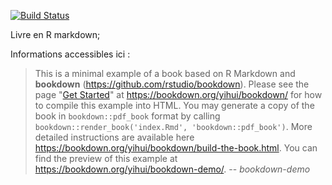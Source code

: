 [![Build Status](https://travis-ci.com/tim-montmorency/543-traitement-video.svg?branch=master)](https://travis-ci.com/tim-montmorency/543-traitement-video)


Livre en R markdown; 

Informations accessibles ici : 

> This is a minimal example of a book based on R Markdown and **bookdown** (https://github.com/rstudio/bookdown). Please see the page "[Get Started](https://bookdown.org/yihui/bookdown/get-started.html)" at https://bookdown.org/yihui/bookdown/ for how to compile this example into HTML. You may generate a copy of the book in `bookdown::pdf_book` format by calling `bookdown::render_book('index.Rmd', 'bookdown::pdf_book')`. More detailed instructions are available here https://bookdown.org/yihui/bookdown/build-the-book.html.
> You can find the preview of this example at https://bookdown.org/yihui/bookdown-demo/.
> -- <cite>bookdown-demo</cite>
